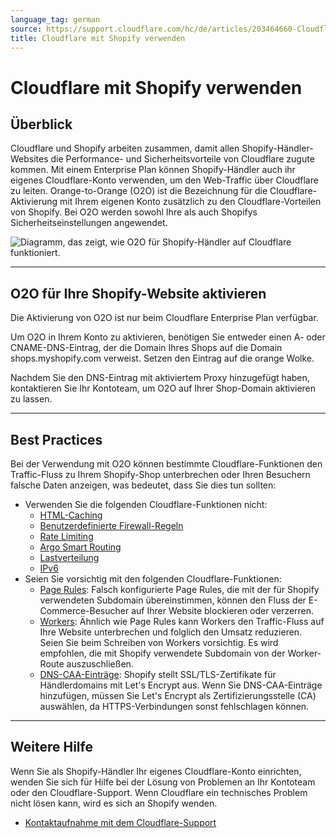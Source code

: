 ```yaml
---
language_tag: german
source: https://support.cloudflare.com/hc/de/articles/203464660-Cloudflare-mit-Shopify-verwenden
title: Cloudflare mit Shopify verwenden 
---
```


# Cloudflare mit Shopify verwenden 



## Überblick

Cloudflare und Shopify arbeiten zusammen, damit allen Shopify-Händler-Websites die Performance- und Sicherheitsvorteile von Cloudflare zugute kommen. Mit einem Enterprise Plan können Shopify-Händler auch ihr eigenes Cloudflare-Konto verwenden, um den Web-Traffic über Cloudflare zu leiten. Orange-to-Orange (O2O) ist die Bezeichnung für die Cloudflare-Aktivierung mit Ihrem eigenen Konto zusätzlich zu den Cloudflare-Vorteilen von Shopify. Bei O2O werden sowohl Ihre als auch Shopifys Sicherheitseinstellungen angewendet.

![Diagramm, das zeigt, wie O2O für Shopify-Händler auf Cloudflare funktioniert.](/support/static/hc-ext-shopify_o2o.png)

___

## O2O für Ihre Shopify-Website aktivieren

Die Aktivierung von O2O ist nur beim Cloudflare Enterprise Plan verfügbar.

Um O2O in Ihrem Konto zu aktivieren, benötigen Sie entweder einen A- oder CNAME-DNS-Eintrag, der die Domain Ihres Shops auf die Domain shops.myshopify.com verweist. Setzen den Eintrag auf die orange Wolke.

Nachdem Sie den DNS-Eintrag mit aktiviertem Proxy hinzugefügt haben, kontaktieren Sie Ihr Kontoteam, um O2O auf Ihrer Shop-Domain aktivieren zu lassen.

___

## Best Practices

Bei der Verwendung mit O2O können bestimmte Cloudflare-Funktionen den Traffic-Fluss zu Ihrem Shopify-Shop unterbrechen oder Ihren Besuchern falsche Daten anzeigen, was bedeutet, dass Sie dies tun sollten:

-   Verwenden Sie die folgenden Cloudflare-Funktionen nicht:
    -   [HTML-Caching](https://developers.cloudflare.com/cache/)
    -   [Benutzerdefinierte Firewall-Regeln](https://developers.cloudflare.com/firewall/)
    -   [Rate Limiting](https://support.cloudflare.com/hc/articles/115001635128)
    -   [Argo Smart Routing](https://support.cloudflare.com/hc/articles/115000224552)
    -   [Lastverteilung](https://developers.cloudflare.com/load-balancing/)
    -   [IPv6](https://support.cloudflare.com/hc/articles/229666767)
-   Seien Sie vorsichtig mit den folgenden Cloudflare-Funktionen:
    -   [Page Rules](https://support.cloudflare.com/hc/articles/218411427): Falsch konfigurierte Page Rules, die mit der für Shopify verwendeten Subdomain übereinstimmen, können den Fluss der E-Commerce-Besucher auf Ihrer Website blockieren oder verzerren.
    -   [Workers](https://developers.cloudflare.com/workers/): Ähnlich wie Page Rules kann Workers den Traffic-Fluss auf Ihre Website unterbrechen und folglich den Umsatz reduzieren. Seien Sie beim Schreiben von Workers vorsichtig. Es wird empfohlen, die mit Shopify verwendete Subdomain von der Worker-Route auszuschließen.
    -   [DNS-CAA-Einträge](https://developers.cloudflare.com/ssl/edge-certificates/custom-certificates/caa-records): Shopify stellt SSL/TLS-Zertifikate für Händlerdomains mit Let's Encrypt aus. Wenn Sie DNS-CAA-Einträge hinzufügen, müssen Sie Let's Encrypt als Zertifizierungsstelle (CA) auswählen, da HTTPS-Verbindungen sonst fehlschlagen können.

___

## Weitere Hilfe

Wenn Sie als Shopify-Händler Ihr eigenes Cloudflare-Konto einrichten, wenden Sie sich für Hilfe bei der Lösung von Problemen an Ihr Kontoteam oder den Cloudflare-Support. Wenn Cloudflare ein technisches Problem nicht lösen kann, wird es sich an Shopify wenden.

-   [Kontaktaufnahme mit dem Cloudflare-Support](https://support.cloudflare.com/hc/de/articles/200172476-Contacting-Cloudflare-Support)
